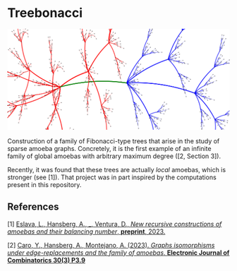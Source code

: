 # Treebonacci

<p align="center">
<img src="./graph.jpg" width="600"/>
</p>

Construction of a family of Fibonacci-type trees that arise in the study of sparse amoeba graphs. Concretely, it is the first example of an infinite family of global amoebas with arbitrary maximum degree ([2, Section 3]).

Recently, it was found that these trees are actually *local* amoebas, which is stronger (see [1]). That project was in part inspired by the computations present in this repository.

## References

[1] <a href="http://arxiv.org/abs/2311.17182">Eslava, L., Hansberg, A., _, Ventura, D., *New recursive constructions of amoebas and their balancing number*, **preprint**, 2023.</a><br/>

[2] <a href="https://www.combinatorics.org/ojs/index.php/eljc/article/download/v30i3p9/pdf/">Caro, Y., Hansberg, A., Montejano, A. (2023). *Graphs isomorphisms under edge-replacements and the family of amoebas*. **Electronic Journal of Combinatorics 30(3) P3.9**</a><br/>
